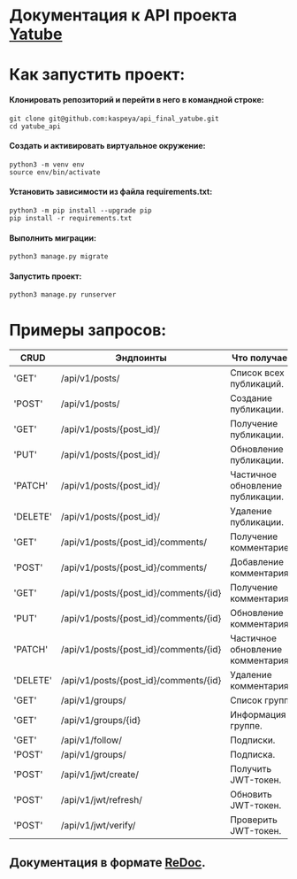 # Документация к API проекта [Yatube](https://github.com/kaspeya/yamdb_final)

# Как запустить проект:
#### Клонировать репозиторий и перейти в него в командной строке:
```
git clone git@github.com:kaspeya/api_final_yatube.git
cd yatube_api
```
#### Cоздать и активировать виртуальное окружение:
```
python3 -m venv env
source env/bin/activate
```
#### Установить зависимости из файла requirements.txt:
```
python3 -m pip install --upgrade pip
pip install -r requirements.txt
```
#### Выполнить миграции:
```
python3 manage.py migrate
```
#### Запустить проект:
```
python3 manage.py runserver
```
# Примеры запросов:
| CRUD      | Эндпоинты | Что получаем | 
| --- | --- | --- |
| 'GET'     | /api/v1/posts/                          | Список всех публикаций.           |
| 'POST'    | /api/v1/posts/                          | Создание публикации.              |
| 'GET'     | /api/v1/posts/{post_id}/                | Получение публикации.             |
| 'PUT'     | /api/v1/posts/{post_id}/                | Обновление публикации.            |
| 'PATCH'   | /api/v1/posts/{post_id}/                | Частичное обновление публикации.  |
| 'DELETE'  | /api/v1/posts/{post_id}/                | Удаление публикации.              |
| 'GET'     | /api/v1/posts/{post_id}/comments/       | Получение комментариев.           |
| 'POST'    | /api/v1/posts/{post_id}/comments/       | Добавление комментарияв.          |
| 'GET'     | /api/v1/posts/{post_id}/comments/{id}   | Получение комментария.            |
| 'PUT'     | /api/v1/posts/{post_id}/comments/{id}   | Обновление комментария.           |
| 'PATCH'   | /api/v1/posts/{post_id}/comments/{id}   | Частичное обновление комментария. |
| 'DELETE'  | /api/v1/posts/{post_id}/comments/{id}   | Удаление комментария.             |
| 'GET'     | /api/v1/groups/                         | Список групп.                     |
| 'GET'     | /api/v1/groups/{id}                     | Информация о группе.              |
| 'GET'     | /api/v1/follow/                         | Подписки.                         |
| 'POST'    | /api/v1/groups/                         | Подписка.                         |
| 'POST'    | /api/v1/jwt/create/                     | Получить JWT-токен.               |
| 'POST'    | /api/v1/jwt/refresh/                    | Обновить JWT-токен.               |
| 'POST'    | /api/v1/jwt/verify/                     | Проверить JWT-токен.              |
 

## Документация в формате [ReDoc](http://127.0.0.1:8000/redoc/).

